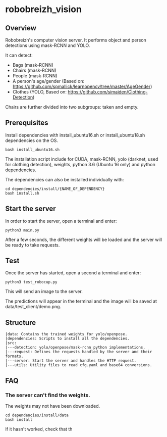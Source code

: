 # robobreizh_vision

## Overview

Robobreizh's computer vision server. It performs object and person detections using mask-RCNN and YOLO.

It can detect:

* Bags (mask-RCNN)
* Chairs (mask-RCNN)
* People (mask-RCNN)
* A person's age/gender (Based on: https://github.com/spmallick/learnopencv/tree/master/AgeGender)
* Clothes (YOLO, Based on: https://github.com/simaiden/Clothing-Detection)

Chairs are further divided into two subgroups: taken and empty.  

## Prerequisites

Install dependencies with install_ubuntu16.sh or install_ubuntu18.sh dependencies on the OS.

```buildoutcfg
bash install_ubuntu16.sh
```
The installation script include for CUDA, mask-RCNN, yolo (darknet, used for clothing detection), weights, python 3.6 (Ubuntu 16 only) and python dependencies.

The dependencies can also be installed individually with:

```buildoutcfg
cd dependencies/install/{NAME_OF_DEPENDENCY}
bash install.sh
```

## Start the server

In order to start the server, open a terminal and enter:

```buildoutcfg
python3 main.py
```

After a few seconds, the different weights will be loaded and the server will be ready to take requests.

## Test

Once the server has started, open a second a terminal and enter:

```buildoutcfg
python3 test_robocup.py
```

This will send an image to the server. 

The predictions will appear in the terminal and the image will be saved at data/test_client/demo.png.

## Structure

```buildoutcfg
|data: Contains the trained weights for yolo/openpose.
|dependencies: Scripts to install all the dependencies.
|src:
|---detection: yolo/openpose/mask-rcnn python implementations.
|---request: Defines the requests handled by the server and their formats.
|---server: Start the server and handles the HTTP request.   
|---utils: Utility files to read cfg.yaml and base64 conversions.
```

## FAQ

### The server can't find the weights.

The weights may not have been downloaded. 

```buildoutcfg
cd dependencies/install/data
bash install
```

If it hasn't worked, check that th